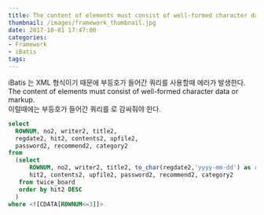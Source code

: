 ```yaml
---
title: The content of elements must consist of well-formed character data or markup
thumbnail: /images/framework_thumbnail.jpg
date: 2017-10-01 17:47:00
categories:
- Framework
- iBatis
tags:
---
```

iBatis 는 XML 형식이기 때문에 부등호가 들어간 쿼리를 사용할때 에러가 발생한다.  
The content of elements must consist of well-formed character data or markup.  
이럴때에는 부등호가 들어간 쿼리를 **<![CDATA[ 쿼리 ]]>** 로 감싸줘야 한다.
~~~sql
select
  ROWNUM, no2, writer2, title2,
  regdate2, hit2, contents2, upfile2,
  password2, recommend2, category2
from
  (select
      ROWNUM, no2, writer2, title2, to_char(regdate2,'yyyy-mm-dd') as regdate2,
      hit2, contents2, upfile2, password2, recommend2, category2
   from twice_board
   order by hit2 DESC
  )
where <![CDATA[ROWNUM<=3]]>
~~~
